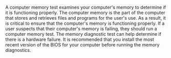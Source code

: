 A computer memory test examines your computer's memory to determine if it is functioning properly. The computer memory is the part of the computer that stores and retrieves files and programs for the user's use. As a result, it is critical to ensure that the computer's memory is functioning properly. If a user suspects that their computer's memory is failing, they should run a computer memory test. The memory diagnostic test can help determine if there is a hardware failure. It is recommended that you install the most recent version of the BIOS for your computer before running the memory diagnostics.
